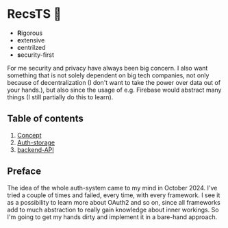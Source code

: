 # RecsTS 🦖
- **R**igorous 
- **e**xtensive
- **c**entrilzed
- **s**ecurity-first

For me security and privacy have always been big concern. I also want something that is not solely dependent on big tech companies, not only because of decentralization (I don't want to take the power over data out of your hands.), but also since the usage of e.g. Firebase would abstract many things (I still partially do this to learn). 

## Table of contents
1. [Concept](concept.md)
2. [Auth-storage](auth-storage.md)
3. [backend-API]()

## Preface
The idea of the whole auth-system came to my mind in October 2024. I've tried a couple of times and failed, every time, with every framework.
I see it as a possibility to learn more about OAuth2 and so on, since all frameworks add to much abstraction to really gain knowledge about inner workings. So I'm going to get my hands dirty and implement it in a bare-hand approach. 